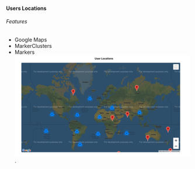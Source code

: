 #### Users Locations

###### Features

- Google Maps
- MarkerClusters
- Markers
  ![User Locations](./UserLocations.png?raw=true "Title").
